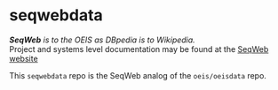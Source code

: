 # seqwebdata

_**SeqWeb** is to the OEIS as DBpedia is to Wikipedia._<br>
Project and systems level documentation may be found at the [SeqWeb website](https://www.seqweb.org/)

This `seqwebdata` repo is the SeqWeb analog of the `oeis/oeisdata` repo.
